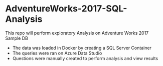 # AdventureWorks-2017-SQL-Analysis
This repo will perform exploratory Analysis on Adventure Works 2017 Sample DB
- The data was loaded in Docker by creating a SQL Server Container 
- The queries were ran on Azure Data Studio
- Questions were manually created to perform analysis and view results 
